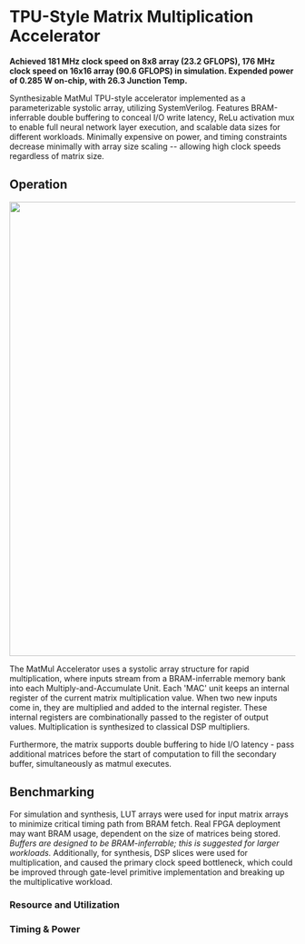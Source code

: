 # TPU-Style Matrix Multiplication Accelerator

**Achieved 181 MHz clock speed on 8x8 array (23.2 GFLOPS), 176 MHz clock speed on 16x16 array (90.6 GFLOPS) in simulation. Expended power of 0.285 W on-chip, with 26.3 Junction Temp.**

Synthesizable MatMul TPU-style accelerator implemented as a parameterizable systolic array, utilizing SystemVerilog. Features BRAM-inferrable double buffering to conceal I/O write latency, ReLu activation mux to enable full neural network layer execution, and scalable data sizes for different workloads. Minimally expensive on power, and timing constraints decrease minimally with array size scaling -- allowing high clock speeds regardless of matrix size.

## Operation
<img src="https://github.com/user-attachments/assets/130be6fb-6c3b-4694-abdc-2de35c2f5459" height="800">


The MatMul Accelerator uses a systolic array structure for rapid multiplication, where inputs stream from a BRAM-inferrable memory bank into each Multiply-and-Accumulate Unit. Each 'MAC' unit keeps an internal register of the current matrix multiplication value. When two new inputs come in, they are multiplied and added to the internal register. These internal registers are combinationally passed to the register of output values. Multiplication is synthesized to classical DSP multipliers.

Furthermore, the matrix supports double buffering to hide I/O latency - pass additional matrices before the start of computation to fill the secondary buffer, simultaneously as matmul executes.

## Benchmarking

For simulation and synthesis, LUT arrays were used for input matrix arrays to minimize critical timing path from BRAM fetch. Real FPGA deployment may want BRAM usage, dependent on the size of matrices being stored. _Buffers are designed to be BRAM-inferrable; this is suggested for larger workloads._ Additionally, for synthesis, DSP slices were used for multiplication, and caused the primary clock speed bottleneck, which could be improved through gate-level primitive implementation and breaking up the multiplicative workload.

### Resource and Utilization


### Timing & Power

